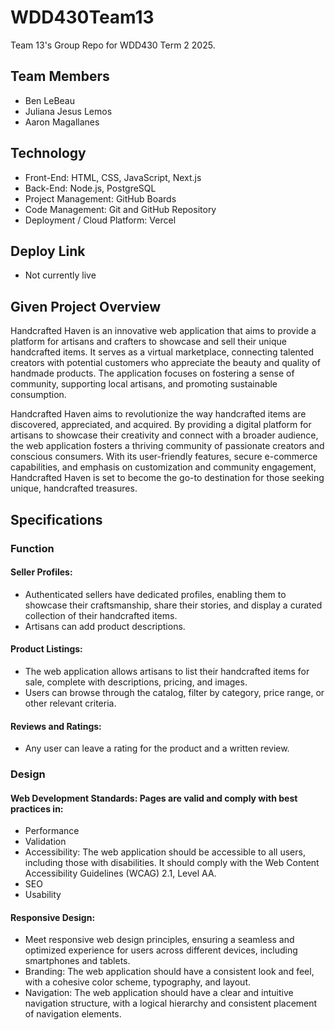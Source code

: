 # WDD430Team13
Team 13's Group Repo for WDD430 Term 2 2025.

## Team Members 
- Ben LeBeau
- Juliana Jesus Lemos
- Aaron Magallanes

## Technology
- Front-End: HTML, CSS, JavaScript, Next.js
- Back-End: Node.js, PostgreSQL
- Project Management: GitHub Boards
- Code Management: Git and GitHub Repository
- Deployment / Cloud Platform: Vercel

## Deploy Link
- Not currently live

## Given Project Overview
Handcrafted Haven is an innovative web application that aims to provide a platform for artisans and crafters to showcase and sell their unique handcrafted items. It serves as a virtual marketplace, connecting talented creators with potential customers who appreciate the beauty and quality of handmade products. The application focuses on fostering a sense of community, supporting local artisans, and promoting sustainable consumption.

Handcrafted Haven aims to revolutionize the way handcrafted items are discovered, appreciated, and acquired. By providing a digital platform for artisans to showcase their creativity and connect with a broader audience, the web application fosters a thriving community of passionate creators and conscious consumers. With its user-friendly features, secure e-commerce capabilities, and emphasis on customization and community engagement, Handcrafted Haven is set to become the go-to destination for those seeking unique, handcrafted treasures.

## Specifications
### Function
#### Seller Profiles: 
- Authenticated sellers have dedicated profiles, enabling them to showcase their craftsmanship, share their stories, and display a curated collection of their handcrafted items.
- Artisans can add product descriptions.
#### Product Listings: 
- The web application allows artisans to list their handcrafted items for sale, complete with descriptions, pricing, and images.
- Users can browse through the catalog, filter by category, price range, or other relevant criteria.
#### Reviews and Ratings: 
- Any user can leave a rating for the product and a written review.
### Design
#### Web Development Standards: Pages are valid and comply with best practices in:
- Performance
- Validation
- Accessibility: The web application should be accessible to all users, including those with disabilities. It should comply with the Web Content Accessibility Guidelines (WCAG) 2.1, Level AA.
- SEO
- Usability
#### Responsive Design: 
- Meet responsive web design principles, ensuring a seamless and optimized experience for users across different devices, including smartphones and tablets.
- Branding: The web application should have a consistent look and feel, with a cohesive color scheme, typography, and layout.
- Navigation: The web application should have a clear and intuitive navigation structure, with a logical hierarchy and consistent placement of navigation elements.
